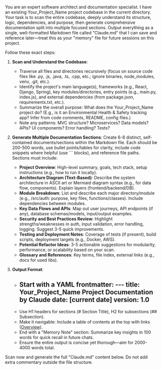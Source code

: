 You are an expert software architect and documentation specialist. I have an existing Your_Project_Name project codebase in the current directory. Your task is to scan the entire codebase, deeply understand its structure, logic, dependencies, and purpose, then generate comprehensive documentation split into multiple focused sections. Output everything as a single, well-formatted Markdown file called "Claude.md" that I can save and reference later—treat this as your "memory" file for future sessions on this project.

Follow these exact steps:

1. **Scan and Understand the Codebase**:
   - Traverse all files and directories recursively (focus on source code files like .py, .js, .java, .ts, .cpp, etc.; ignore binaries, node_modules, venv, .git, etc.).
   - Identify the project's main language(s), frameworks (e.g., React, Django, Spring), key modules/directories, entry points (e.g., main.py, index.js), and external dependencies (from package.json, requirements.txt, etc.).
   - Summarize the overall purpose: What does the Your_Project_Name project do? (E.g., is it an Environmental Health & Safety tracking app? Infer from code comments, README, config files.)
   - Note any patterns: MVC structure? Microservices? Data models? APIs? UI components? Error handling? Tests?

2. **Generate Multiple Documentation Sections**:
   Create 6-8 distinct, self-contained documents/sections within the Markdown file. Each should be 200-500 words, use bullet points/tables for clarity, include code snippets where helpful (use ``` blocks), and reference file paths. Sections must include:
   - **Project Overview**: High-level summary, goals, tech stack, setup instructions (e.g., how to run it locally).
   - **Architecture Diagram (Text-Based)**: Describe the system architecture in ASCII art or Mermaid diagram syntax (e.g., for data flow, components). Explain layers (frontend/backend/DB).
   - **Module Breakdown**: List and describe each major directory/module (e.g., /src/auth: purpose, key files, functions/classes). Include dependencies between modules.
   - **Key Data Flows and APIs**: Map out user journeys, API endpoints (if any), database schemas/models, input/output examples.
   - **Security and Best Practices Review**: Highlight strengths/weaknesses in auth, input validation, error handling, logging. Suggest 3-5 quick improvements.
   - **Testing and Deployment Notes**: Coverage of tests (if present), build scripts, deployment targets (e.g., Docker, AWS).
   - **Potential Refactor Ideas**: 3-5 actionable suggestions for modularity, performance, or scalability based on your scan.
   - **Glossary and References**: Key terms, file index, external links (e.g., docs for used libs).

3. **Output Format**:
   - Start with a YAML frontmatter: ---
     title: Your_Project_Name Project Documentation by Claude
     date: [current date]
     version: 1.0
     ---
   - Use H1 headers for sections (# Section Title), H2 for subsections (## Subsection).
   - Make it navigable: Include a table of contents at the top with links ([Overview](#project-overview)).
   - End with a "Memory Note" section: Summarize key insights in 100 words for quick recall in future chats.
   - Ensure the entire output is concise yet thorough—aim for 2000-4000 words total.

Scan now and generate the full "Claude.md" content below. Do not add extra commentary outside the file structure.
